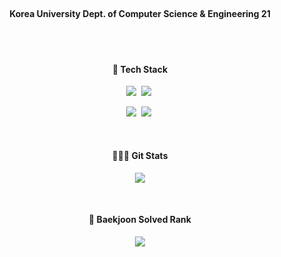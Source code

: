 <br>

<h4 align="center"> Korea University Dept. of Computer Science & Engineering 21 </h4>
<br>

<br>
<h4 align="center"> 🌱 Tech Stack </h4>
<p align="center">
  <img src="https://img.shields.io/badge/spring-%236DB33F.svg?style=flat&logo=spring&logoColor=white"/></a>&nbsp
  <img src="https://img.shields.io/badge/Docker-DB3552?style=flat&logo=Docker&logoColor=white"/></a>&nbsp
</p>
<p align="center">
  <img src="https://img.shields.io/badge/MySql-E6B91E?style=flat&logo=MySql&logoColor=white"/></a>&nbsp
  <img src="https://img.shields.io/badge/PostgreSQL-316192?style=flat&logo=postgresql&logoColor=white"/></a>&nbsp
</p> 
<br>
<h4 align="center">👨🏻‍💻 Git Stats </h4>
<p align="center">
  <a href="https://github.com/kyeahxx19">
    <img align="center" src="https://github-readme-stats.vercel.app/api?username=kyeahxx19&&hide_title=true&theme=tokyonight" />
  </a>
</p>
<br>
<h4 align="center">🏅 Baekjoon Solved Rank </h4>
<p align="center">
  <a href="https://github.com/kyeahxx19">
    <img align="center" src="http://mazassumnida.wtf/api/generate_badge?boj=kyeahc19" />
  </a>
</p>
